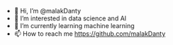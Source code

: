 - 👋 Hi, I’m @malakDanty
- 👀 I’m interested in data science and AI
- 🌱 I’m currently learning machine learning
- 📫 How to reach me https://github.com/malakDanty

<!---
malakDanty/malakDanty is a ✨ special ✨ repository because its `README.md` (this file) appears on your GitHub profile.
You can click the Preview link to take a look at your changes.
--->
